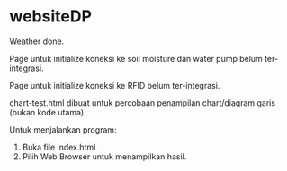 # websiteDP

Weather done.

Page untuk initialize koneksi ke soil moisture dan water pump belum ter-integrasi.

Page untuk initialize koneksi ke RFID belum ter-integrasi.

chart-test.html dibuat untuk percobaan penampilan chart/diagram garis (bukan kode utama).

Untuk menjalankan program:
1. Buka file index.html
2. Pilih Web Browser untuk menampilkan hasil.

